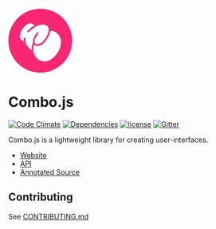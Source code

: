 ![Logo](https://github.com/combojs/combo-js/blob/master/doc/img/logo.png?raw=true)

# Combo.js

[![Code Climate](https://codeclimate.com/github/combojs/combo-js/badges/gpa.svg)](https://codeclimate.com/github/combojs/combo-js)
[![Dependencies](https://img.shields.io/badge/dependencies-babel--polyfill-blue.svg)](https://babeljs.io/docs/usage/polyfill/)
[![license](https://img.shields.io/github/license/mashape/apistatus.svg)](https://opensource.org/licenses/MIT)
[![Gitter](https://img.shields.io/gitter/room/nwjs/nw.js.svg)](https://gitter.im/combo-js/)

Combo.js is a lightweight library for creating user-interfaces.

* [Website](http://www.combojs.com/)
* [API](doc/api/api.md)
* [Annotated Source](doc/docco/combo.full.html)

## Contributing

See [CONTRIBUTING.md](CONTRIBUTING.md)
